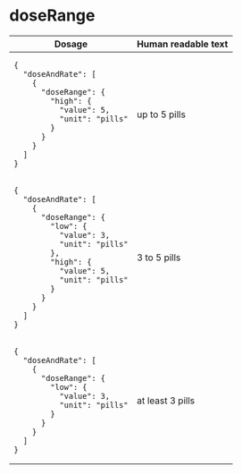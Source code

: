 # doseRange 

<table>
  <thead>
    <tr>
      <th>Dosage</th>
      <th>Human readable text</th>
    </tr>
  </thead>
  <tbody>
    <tr>
      <td><pre><code class="language-json">{
  &quot;doseAndRate&quot;: [
    {
      &quot;doseRange&quot;: {
        &quot;high&quot;: {
          &quot;value&quot;: 5,
          &quot;unit&quot;: &quot;pills&quot;
        }
      }
    }
  ]
}
</code></pre></td>
      <td>up to 5 pills</td>
    </tr>
    <tr>
      <td><pre><code class="language-json">{
  &quot;doseAndRate&quot;: [
    {
      &quot;doseRange&quot;: {
        &quot;low&quot;: {
          &quot;value&quot;: 3,
          &quot;unit&quot;: &quot;pills&quot;
        },
        &quot;high&quot;: {
          &quot;value&quot;: 5,
          &quot;unit&quot;: &quot;pills&quot;
        }
      }
    }
  ]
}
</code></pre></td>
      <td>3 to 5 pills</td>
    </tr>
    <tr>
      <td><pre><code class="language-json">{
  &quot;doseAndRate&quot;: [
    {
      &quot;doseRange&quot;: {
        &quot;low&quot;: {
          &quot;value&quot;: 3,
          &quot;unit&quot;: &quot;pills&quot;
        }
      }
    }
  ]
}
</code></pre></td>
      <td>at least 3 pills</td>
    </tr>
  </tbody>
</table>
